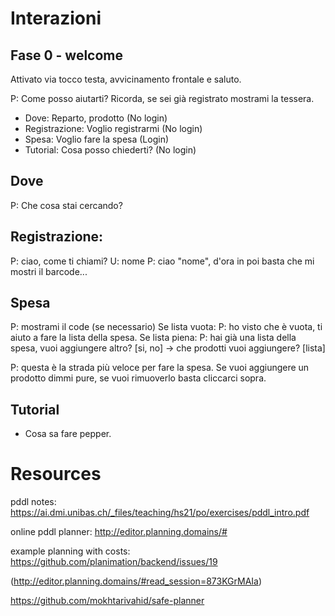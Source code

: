 # Interazioni

## Fase 0 - welcome
Attivato via tocco testa, avvicinamento frontale e saluto.

P: Come posso aiutarti? Ricorda, se sei già registrato mostrami la tessera.
- Dove: Reparto, prodotto (No login)
- Registrazione: Voglio registrarmi (No login)
- Spesa: Voglio fare la spesa (Login)
- Tutorial: Cosa posso chiederti? (No login)


## Dove

P: Che cosa stai cercando?

## Registrazione:

P: ciao, come ti chiami?
U: nome
P: ciao "nome", d'ora in poi basta che mi mostri il barcode...

## Spesa
P: mostrami il code (se necessario)
Se lista vuota:
P: ho visto che è vuota, ti aiuto a fare la lista della spesa.
Se lista piena:
P: hai già una lista della spesa, vuoi aggiungere altro? [si, no] -> che prodotti vuoi aggiungere? [lista]

P: questa è la strada più veloce per fare la spesa. Se vuoi aggiungere un prodotto dimmi pure, se vuoi rimuoverlo basta cliccarci sopra. 


## Tutorial

- Cosa sa fare pepper.



# Resources
pddl notes: https://ai.dmi.unibas.ch/_files/teaching/hs21/po/exercises/pddl_intro.pdf

online pddl planner: http://editor.planning.domains/#

example planning with costs: https://github.com/planimation/backend/issues/19

(http://editor.planning.domains/#read_session=873KGrMAIa)

https://github.com/mokhtarivahid/safe-planner